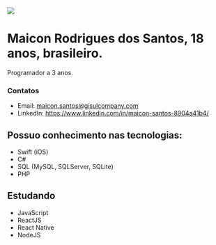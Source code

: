 <img width="auto" src="https://media-exp1.licdn.com/dms/image/C4D16AQG0PWr092vvaw/profile-displaybackgroundimage-shrink_350_1400/0?e=1602115200&v=beta&t=1Lb7FV9xFJ3ZlAH3FtbDzbUNbd5wzPzEdeOr5TWp57w">

# Maicon Rodrigues dos Santos, 18 anos, brasileiro.
Programador a 3 anos.

### Contatos
  - Email: maicon.santos@gisulcompany.com <br>
  - LinkedIn: https://www.linkedin.com/in/maicon-santos-8904a41b4/



## Possuo conhecimento nas tecnologias:
  - Swift (iOS)
  - C#
  - SQL (MySQL, SQLServer, SQLite)
  - PHP

## Estudando
  - JavaScript
  - ReactJS
  - React Native
  - NodeJS

<!--
**maiconmaul/maiconmaul** is a ✨ _special_ ✨ repository because its `README.md` (this file) appears on your GitHub profile.

Here are some ideas to get you started:

- 🔭 I’m currently working on ...
- 🌱 I’m currently learning ...
- 👯 I’m looking to collaborate on ...
- 🤔 I’m looking for help with ...
- 💬 Ask me about ...
- 📫 How to reach me: ...
- 😄 Pronouns: ...
- ⚡ Fun fact: ...
-->
